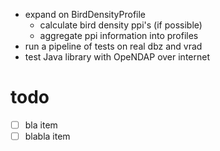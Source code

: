 * expand on BirdDensityProfile
    * calculate bird density ppi's (if possible)
    * aggregate ppi information into profiles
* run a pipeline of tests on real dbz and vrad
* test Java library with OpeNDAP over internet
 
 
 
# todo

- [ ] bla item
- [ ] blabla item
